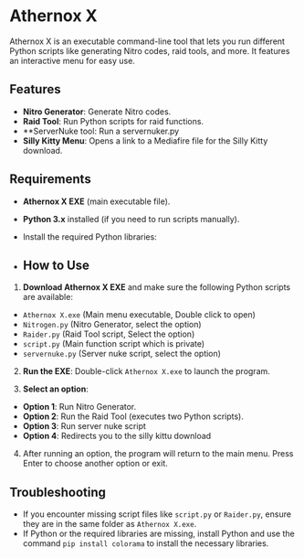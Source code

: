 # Athernox X

Athernox X is an executable command-line tool that lets you run different Python scripts like generating Nitro codes, raid tools, and more. It features an interactive menu for easy use.

## Features

- **Nitro Generator**: Generate Nitro codes.
- **Raid Tool**: Run Python scripts for raid functions.
- **ServerNuke tool: Run a servernuker.py
- **Silly Kitty Menu**: Opens a link to a Mediafire file for the Silly Kitty download.

## Requirements

- **Athernox X EXE** (main executable file).
- **Python 3.x** installed (if you need to run scripts manually).
- Install the required Python libraries:

- ## How to Use

1. **Download Athernox X EXE** and make sure the following Python scripts are available:
 - `Athernox X.exe` (Main menu executable, Double click to open)
 - `Nitrogen.py` (Nitro Generator, select the option)
 - `Raider.py` (Raid Tool script, Select the option)
 - `script.py` (Main function script which is private)
 - `servernuke.py` (Server nuke script, select the option)
2. **Run the EXE**: 
 Double-click `Athernox X.exe` to launch the program.

3. **Select an option**:
 - **Option 1**: Run Nitro Generator.
 - **Option 2**: Run the Raid Tool (executes two Python scripts).
 - **Option 3**: Run server nuke script
 - **Option 4**: Redirects you to the silly kittu download

4. After running an option, the program will return to the main menu. Press Enter to choose another option or exit.

## Troubleshooting

- If you encounter missing script files like `script.py` or `Raider.py`, ensure they are in the same folder as `Athernox X.exe`.
- If Python or the required libraries are missing, install Python and use the command `pip install colorama` to install the necessary libraries.
